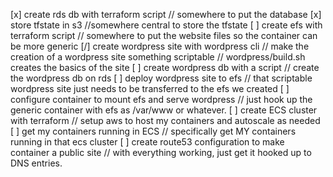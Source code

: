 [x] create rds db with terraform script
    // somewhere to put the database
[x] store tfstate in s3
	//somewhere central to store the tfstate
[ ] create efs with terraform script
    // somewhere to put the website files so the container can be more generic
[/] create wordpress site with wordpress cli
    // make the creation of a wordpress site something scriptable
    // wordpress/build.sh creates the basics of the site
[ ] create wordpress db with a script
	// create the wordpress db on rds 
[ ] deploy wordpress site to efs
    // that scriptable wordpress site just needs to be transferred to the efs we created
[ ] configure container to mount efs and serve wordpress
    // just hook up the generic container with efs as /var/www or whatever.
[ ] create ECS cluster with terraform
    // setup aws to host my containers and autoscale as needed
[ ] get my containers running in ECS
    // specifically get MY containers running in that ecs cluster
[ ] create route53 configuration to make container a public site
    // with everything working, just get it hooked up to DNS entries.

